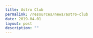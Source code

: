 ```yaml
---
title: Astro Club
permalink: /resources/news/astro-club
date: 2019-04-01
layout: post
description: ""
---
```

